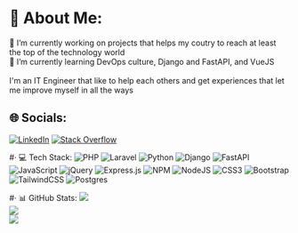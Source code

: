 # 💫 About Me:
🔭 I’m currently working on projects that helps  my coutry to reach at least the top of the technology world<br>🌱 I’m currently learning DevOps culture, Django and FastAPI, and VueJS<br><br>I'm an IT Engineer that like to help each others and get experiences that let me improve myself in all the ways


## 🌐 Socials:
[![LinkedIn](https://img.shields.io/badge/LinkedIn-%230077B5.svg?logo=linkedin&logoColor=white)](https://linkedin.com/in/https://www.linkedin.com/in/david-g%C3%B3mez-501b85169/) [![Stack Overflow](https://img.shields.io/badge/-Stackoverflow-FE7A16?logo=stack-overflow&logoColor=white)](https://stackoverflow.com/users/dabydat) 

#· 💻 Tech Stack:
![PHP](https://img.shields.io/badge/php-%23777BB4.svg?style=for-the-badge&logo=php&logoColor=white) ![Laravel](https://img.shields.io/badge/laravel-%23FF2D20.svg?style=for-the-badge&logo=laravel&logoColor=white) ![Python](https://img.shields.io/badge/python-3670A0?style=for-the-badge&logo=python&logoColor=ffdd54) ![Django](https://img.shields.io/badge/django-%23092E20.svg?style=for-the-badge&logo=django&logoColor=white) ![FastAPI](https://img.shields.io/badge/FastAPI-005571?style=for-the-badge&logo=fastapi) ![JavaScript](https://img.shields.io/badge/javascript-%23323330.svg?style=for-the-badge&logo=javascript&logoColor=%23F7DF1E) ![jQuery](https://img.shields.io/badge/jquery-%230769AD.svg?style=for-the-badge&logo=jquery&logoColor=white) ![Express.js](https://img.shields.io/badge/express.js-%23404d59.svg?style=for-the-badge&logo=express&logoColor=%2361DAFB) ![NPM](https://img.shields.io/badge/NPM-%23000000.svg?style=for-the-badge&logo=npm&logoColor=white) ![NodeJS](https://img.shields.io/badge/node.js-6DA55F?style=for-the-badge&logo=node.js&logoColor=white) ![CSS3](https://img.shields.io/badge/css3-%231572B6.svg?style=for-the-badge&logo=css3&logoColor=white) ![Bootstrap](https://img.shields.io/badge/bootstrap-%23563D7C.svg?style=for-the-badge&logo=bootstrap&logoColor=white) ![TailwindCSS](https://img.shields.io/badge/tailwindcss-%2338B2AC.svg?style=for-the-badge&logo=tailwind-css&logoColor=white) ![Postgres](https://img.shields.io/badge/postgres-%23316192.svg?style=for-the-badge&logo=postgresql&logoColor=white)

#· 📊 GitHub Stats:
![](https://github-readme-stats.vercel.app/api?username=dabydat&theme=dark&hide_border=false&include_all_commits=true&count_private=true)<br/>
![](https://github-readme-streak-stats.herokuapp.com/?user=dabydat&theme=dark&hide_border=false)<br/>
![](https://github-readme-stats.vercel.app/api/top-langs/?username=dabydat&theme=dark&hide_border=false&include_all_commits=true&count_private=true&layout=compact)
